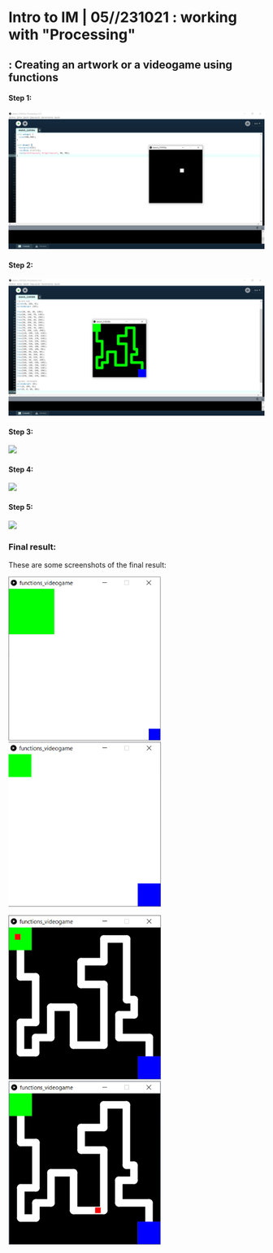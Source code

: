 # Intro to IM | 05//231021 : working with "Processing"

## : Creating an artwork or a videogame using functions


#### Step 1:
![](step1.png)


#### Step 2:
![](step2.png)


#### Step 3:
![](step3.png)


#### Step 4:
![](step4.png)


#### Step 5:
![](step5.png)


### Final result:
These are some screenshots of the final result:

<img src="start.png" width="300" />  <img src="stop.png" width="300" />

<img src="play1.png" width="300" />  <img src="play2.png" width="300" />


